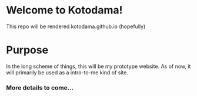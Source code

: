 # Welcome to Kotodama!

This repo will be rendered kotodama.github.io (hopefully)

# Purpose
In the long scheme of things, this will be my prototype website.
As of now, it will primarily be used as a intro-to-me kind of site.

### More details to come...
